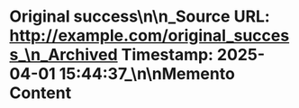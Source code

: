 # Original success\n\n_Source URL: http://example.com/original_success_\n_Archived Timestamp: 2025-04-01 15:44:37_\n\nMemento Content
